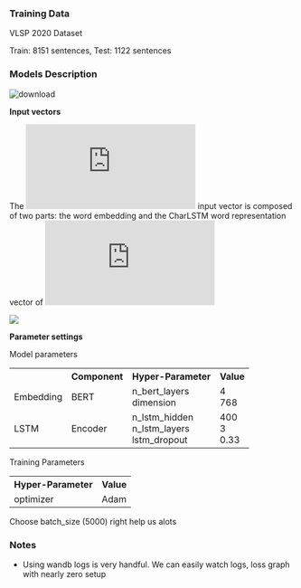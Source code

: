 ### Training Data

VLSP 2020 Dataset

Train: 8151 sentences, Test: 1122 sentences

### Models Description

![download](https://user-images.githubusercontent.com/1780281/124057936-99f3d780-da52-11eb-844b-821c555186ec.png)

**Input vectors**

The ![](https://latex.codecogs.com/gif.latex?ith) input vector is composed of two parts: the word embedding and the CharLSTM word representation vector of ![](https://latex.codecogs.com/gif.latex?w_i)

![](http://mathurl.com/render.cgi?e_i%20%3D%20emb%28w_i%29%20%5Coplus%20CharLSTM%28w_i%29%5Cnocache)

**Parameter settings**

Model parameters

<table>
<tr>
<th></th>
<th>Component</th>
<th>Hyper-Parameter</th>
<th>Value</th>
</tr>
<tr>
<td>Embedding</td>
<td>BERT</td>
<td>
n_bert_layers<br/>
dimension
</td>
<td>
4<br/>
768
</td>
</tr>
<tr>
<td>LSTM</td>
<td>Encoder</td>
<td>
n_lstm_hidden<br/>
n_lstm_layers<br/>
lstm_dropout
</td>
<td>
400<br/>
3<br/>
0.33
</td>
</tr>
</table>

Training Parameters

<table>
<tr>
<th>Hyper-Parameter</th>
<th>Value</th>
</tr>
<tr>
<td>optimizer</td>
<td>Adam</td>
</tr>
</table>

Choose batch_size (5000) right help us alots

### Notes

* Using wandb logs is very handful. We can easily watch logs, loss graph with nearly zero setup